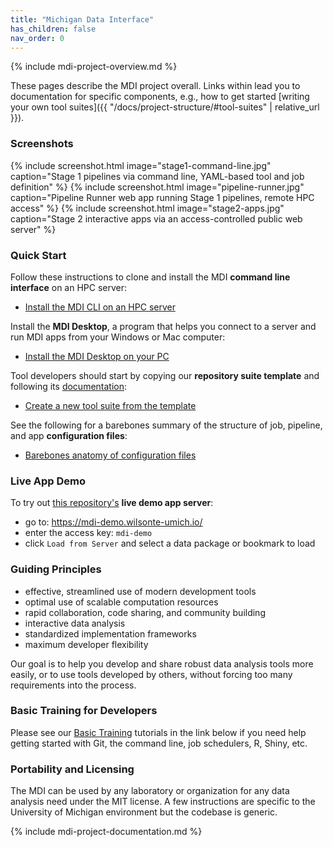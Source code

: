 ```yaml
---
title: "Michigan Data Interface"
has_children: false
nav_order: 0
---
```


<!-- please do not alter the next line -->
{% include mdi-project-overview.md %}  


These pages describe the MDI project overall.
Links within lead you to documentation for 
specific components, e.g., how to get started
[writing your own tool suites]({{ "/docs/project-structure/#tool-suites" | relative_url }}).

### Screenshots

{% include screenshot.html 
   image="stage1-command-line.jpg" 
   caption="Stage 1 pipelines via command line, YAML-based tool and job definition" %}
{% include screenshot.html 
   image="pipeline-runner.jpg" 
   caption="Pipeline Runner web app running Stage 1 pipelines, remote HPC access" %}
{% include screenshot.html 
   image="stage2-apps.jpg" 
   caption="Stage 2 interactive apps via an access-controlled public web server" %}

### Quick Start

Follow these instructions to clone and install the MDI **command line interface** on an HPC server:

- [Install the MDI CLI on an HPC server](/mdi/docs/installation)

Install the **MDI Desktop**, a program that helps you connect to a server and run MDI apps from your Windows or Mac computer:

- [Install the MDI Desktop on your PC](/mdi-desktop-app/docs/installation)

Tool developers should start by copying our **repository suite template**
and following its [documentation](/mdi-suite-template):

- [Create a new tool suite from the template](https://github.com/MiDataInt/mdi-suite-template/generate)

See the following for a barebones summary of
the structure of job, pipeline, and app **configuration files**:

- [Barebones anatomy of configuration files](/mdi/docs/barebones)

### Live App Demo

To try out 
[this repository's](https://github.com/MiDataInt/demo-mdi-tools)
 **live demo app server**:

- go to: <https://mdi-demo.wilsonte-umich.io/>
- enter the access key: <code>mdi-demo</code>
- click <code>Load from Server</code> and select a data package or bookmark to load

### Guiding Principles

- effective, streamlined use of modern development tools
- optimal use of scalable computation resources
- rapid collaboration, code sharing, and community building
- interactive data analysis
- standardized implementation frameworks
- maximum developer flexibility

Our goal is to help you develop and share robust
data analysis tools more easily, or to use tools developed by others,
without forcing too many requirements into the process. 

### Basic Training for Developers

Please see our 
[Basic Training](https://midataint.github.io/mdi-basic-training) tutorials 
in the link below if you need help getting started with Git, the command line, job schedulers, 
R, Shiny, etc.

### Portability and Licensing

The MDI can 
be used by any laboratory or organization for any data analysis need
under the MIT license. A few instructions 
are specific to the University of Michigan environment but the codebase
is generic.

<!-- please do not alter the next line -->
{% include mdi-project-documentation.md %}
